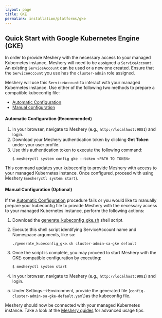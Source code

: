 ```yaml
---
layout: page
title: GKE
permalink: installation/platforms/gke
---
```


## Quick Start with Google Kubernetes Engine (GKE)

In order to provide Meshery with the necessary access to your managed Kubernetes instance, 
Meshery will need to be assigned a `ServiceAccount`. An existing `ServiceAccount` can be used or a new one created. Ensure that the `ServiceAccount` you use has the `cluster-admin` role assigned.

Meshery will use this `ServiceAccount` to interact with your managed Kubernetes instance. Use either of the following two methods to prepare a compatible kubeconfig file:

- [Automatic Configuration](#automatic-configuration-recommended)
- [Manual configuration](#manual-configuration-optional)


#### Automatic Configuration (Recommended)

1. In your browser, navigate to Meshery (e.g., `http://localhost:9081`) and login.
1. Download your Meshery authentication token by clicking **Get Token** under your user profile.
1. Use this authentication token to execute the following command:
    ```
    $ mesheryctl system config gke --token <PATH TO TOKEN>
    ```

This command updates your kubeconfig to provide Meshery with access to your managed Kubernetes instance.
Once configured, proceed with using Meshery (`mesheryctl system start`).

<a name="step2">

#### Manual Configuration (Optional)

If the [Automatic Configuration](#automatic-configuration-recommended) procedure fails or you would like to manually prepare your kubeconfig file to provide Meshery with the necessary access to your managed Kubernetes instance, perform the following actions:

1. Download the [generate_kubeconfig_gke.sh](./generate_kubeconfig_gke.sh) shell script.
1. Execute this shell script identifying ServiceAccount name and Namespace arguments, like so:
    
    ```sh
    ./generate_kubeconfig_gke.sh cluster-admin-sa-gke default
    ```
1. Once the script is complete, you may proceed to start Meshery with the GKE-compatible configuration by executing:
    
    ```sh
    $ mesheryctl system start
    ```
1. In your browser, navigate to Meshery (e.g., `http://localhost:9081`) and login.
1. Under Settings-->Environment, provide the generated file (`config-cluster-admin-sa-gke-default.yaml`)as the kubeconfig file.

Meshery should now be connected with your managed Kubernetes instance. Take a look at the [Meshery guides](/docs/guides) for advanced usage tips.